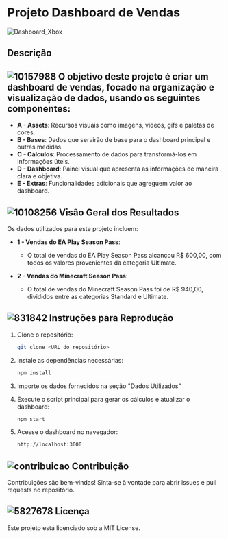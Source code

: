 # Projeto Dashboard de Vendas
![Dashboard_Xbox](https://github.com/user-attachments/assets/e25bd49b-7383-44ec-90f8-453a22d76d00)


## Descrição
## ![10157988](https://github.com/user-attachments/assets/06cc9dd9-8c82-420e-b714-2c2cb06b6217) O objetivo deste projeto é criar um dashboard de vendas, focado na organização e visualização de dados, usando os seguintes componentes:
- **A - Assets**: Recursos visuais como imagens, vídeos, gifs e paletas de cores.
- **B - Bases**: Dados que servirão de base para o dashboard principal e outras medidas.
- **C - Cálculos**: Processamento de dados para transformá-los em informações úteis.
- **D - Dashboard**: Painel visual que apresenta as informações de maneira clara e objetiva.
- **E - Extras**: Funcionalidades adicionais que agreguem valor ao dashboard.

## ![10108256](https://github.com/user-attachments/assets/5524e207-ebed-4a0a-81e3-d1a2835026bb) Visão Geral dos Resultados
Os dados utilizados para este projeto incluem:
- **1 - Vendas do EA Play Season Pass**:

    - O total de vendas do EA Play Season Pass alcançou R$ 600,00, com todos os valores provenientes da categoria Ultimate.

- **2 - Vendas do Minecraft Season Pass**:

    - O total de vendas do Minecraft Season Pass foi de R$ 940,00, divididos entre as categorias Standard e Ultimate.

## ![831842](https://github.com/user-attachments/assets/7341349a-3367-4f25-be2e-26585612bf4c) Instruções para Reprodução
1. Clone o repositório:
   ```bash
   git clone <URL_do_repositório>

2. Instale as dependências necessárias:
   ```bash
   npm install

3. Importe os dados fornecidos na seção "Dados Utilizados"

4. Execute o script principal para gerar os cálculos e atualizar o dashboard:
   ```bash
   npm start
5. Acesse o dashboard no navegador:
   ```bash
   http://localhost:3000
## ![contribuicao](https://github.com/user-attachments/assets/f9c9a79d-678d-4458-b841-7350c62d7bea) Contribuição

Contribuições são bem-vindas! Sinta-se à vontade para abrir issues e pull requests no repositório.


## ![5827678](https://github.com/user-attachments/assets/7ed04c58-1567-4db8-b255-74422e5ee600) Licença
Este projeto está licenciado sob a MIT License.

